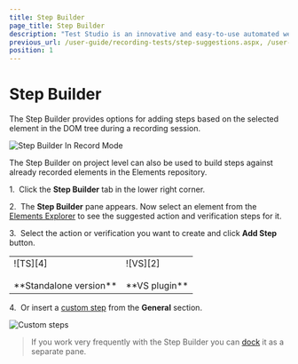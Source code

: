 ```yaml
---
title: Step Builder
page_title: Step Builder
description: "Test Studio is an innovative and easy-to-use automated web, WPF and load testing solution. Test Studio tests support essential technologies like ASP.NET AJAX, Silverlight, PHP and MVC. HTML5, Testing framework, functional testing, performance testing, load testing, exploratory testing, manual testing."
previous_url: /user-guide/recording-tests/step-suggestions.aspx, /user-guide/recording-tests/step-suggestions, /getting-started/test-recording/step-suggestions
position: 1
---
```

# Step Builder #

The Step Builder provides options for adding steps based on the selected element in the DOM tree during a recording session.

![Step Builder In Record Mode][6]

The Step Builder on project level can also be used to build steps against already recorded elements in the Elements repository.

1.&nbsp; Click the **Step Builder** tab in the lower right corner.

2.&nbsp; The **Step Builder** pane appears. Now select an element from the <a href="/features/elements-explorer/overview" target="_blank">Elements Explorer</a>  to see the suggested action and verification steps for it.

3.&nbsp; Select the action or verification you want to create and click **Add Step** button.

<table id="no-table">
	<tr>
		<td>![TS][4] <br><br>**Standalone version**</td>
		<td>![VS][2] <br><br>**VS plugin**</td>
	</tr>
<table>

4.&nbsp; Or insert a <a href="/features/custom-steps/overview" target="_blank">custom step</a> from the **General** section.

![Custom steps][5]

> If you work very frequently with the Step Builder you can <a href="/features/custom-layout/custom-layout" target="_blank">dock</a> it as a separate pane. 

[1]: /img/getting-started/test-recording/step-suggestions/fig1.png
[2]: /img/getting-started/test-recording/step-suggestions/fig2.png
[3]: /img/getting-started/test-recording/step-suggestions/fig3.png
[4]: /img/getting-started/test-recording/step-suggestions/fig4.png
[5]: /img/getting-started/test-recording/step-suggestions/fig5.png
[6]: /img/getting-started/test-recording/step-suggestions/step-builder-recorder.png
